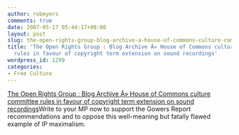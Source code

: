 ```yaml
---
author: robmyers
comments: true
date: 2007-05-17 05:44:17+00:00
layout: post
slug: the-open-rights-group-blog-archive-a-house-of-commons-culture-committee-rules-in-favour-of-copyright-term-extension-on-sound-recordings
title: 'The Open Rights Group : Blog Archive Â» House of Commons culture committee
  rules in favour of copyright term extension on sound recordings'
wordpress_id: 1299
categories:
- Free Culture
---
```


[The Open Rights Group : Blog Archive Â» House of Commons culture committee rules in favour of copyright term extension on sound recordings](http://www.openrightsgroup.org/2007/05/16/house-of-commons-culture-committee-rules-in-favour-of-copyright-term-extension-on-sound-recordings/)Write to your MP now to support the Gowers Report recommendations and to oppose this well-meaning but fatally flawed example of IP maximalism.

